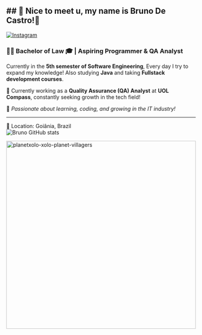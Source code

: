 ##                                                  ## 👋 Nice to meet u, my name is Bruno De Castro!🖖 

[![Instagram](https://img.shields.io/badge/Instagram-E4405F?style=for-the-badge&logo=instagram&logoColor=white)](https://instagram.com/brunoccs100)
### 👨‍🎓 Bachelor of Law 🎓 | Aspiring Programmer & QA Analyst

Currently in the **5th semester of Software Engineering**, Every day I try to expand my knowledge!
Also studying **Java** and taking **Fullstack development courses**.

🎯 Currently working as a **Quality Assurance (QA) Analyst** at **UOL Compass**, constantly seeking growth in the tech field!

🚀 *Passionate about learning, coding, and growing in the IT industry!*

---

📍 Location: Goiânia, Brazil  
![Bruno GitHub stats](https://github-readme-stats.vercel.app/api?username=browndark&show_icons=true&theme=dracula)

<a href="https://giphy.com/gifs/planetxolo-xolo-planet-villagers-of-oBHLgI1oaMYOyPjXbG">
  <img src="https://media1.giphy.com/media/v1.Y2lkPTc5MGI3NjExdGR0eWxhM2Z2ZXRsYzlqNWhpcGRmZGJtcGh2M3lkY3cyM3E1MjI1ayZlcD12MV9pbnRlcm5hbF9naWZfYnlfaWQmY3Q9Zw/l0K4n42JVSqqUvAQg/giphy.gif" width="100%" height="500" alt="planetxolo-xolo-planet-villagers">
</a>

